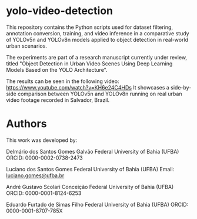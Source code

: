 # yolo-video-detection
This repository contains the Python scripts used for dataset filtering, annotation conversion, training, and video inference in a comparative study of YOLOv5n and YOLOv8n models applied to object detection in real-world urban scenarios.

The experiments are part of a research manuscript currently under review, titled "Object Detection in Urban Video Scenes Using Deep Learning Models Based on the YOLO Architecture".

The results can be seen in the following video:
https://www.youtube.com/watch?v=KH6e24C4HDs
It showcases a side-by-side comparison between YOLOv5n and YOLOv8n running on real urban video footage recorded in Salvador, Brazil.

# Authors
This work was developed by:

Delmário dos Santos Gomes Galvão
Federal University of Bahia (UFBA)
ORCID: 0000-0002-0738-2473

Luciano dos Santos Gomes
Federal University of Bahia (UFBA)
Email: luciano.gomes@ufba.br

André Gustavo Scolari Conceição
Federal University of Bahia (UFBA)
ORCID: 0000-0001-8124-6253

Eduardo Furtado de Simas Filho
Federal University of Bahia (UFBA)
ORCID: 0000-0001-8707-785X
